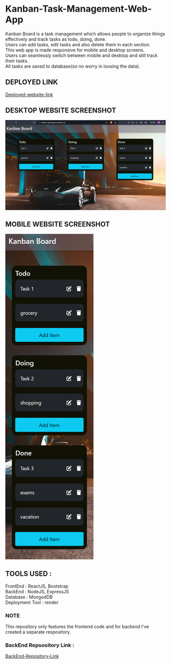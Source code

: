 # Kanban-Task-Management-Web-App 

Kanban Board is a task management which allows people to organize things effectively and track tasks as todo, doing, done. <br>
Users can add tasks, edit tasks and also delete them in each section. <br>
This web app is made responsive for mobile and desktop screens. <br>
Users can seamlessly switch between mobile and desktop and still track their tasks. <br>
All tasks are saved to database(so no worry in loosing the data).

## DEPLOYED LINK
[Deployed-website-link](https://kanban-web-app.onrender.com/)

## DESKTOP WEBSITE SCREENSHOT
![Desktop Website Screenshot](images/desktop-website.png)

## MOBILE WEBSITE SCREENSHOT
![Mobile Website Screenshot](images/mobile-website.png)

## TOOLS USED : 
FrontEnd : ReactJS, Bootstrap <br>
BackEnd : NodeJS, ExpressJS <br>
Database : MongodDB <br>
Deployment Tool : render 

### NOTE
This repository only features the frontend code and for backend I've created a separate respository. 

### BackEnd Repsository Link : 
[BackEnd-Repository-Link](https://github.com/vatsan-0613/kanban-backend)


